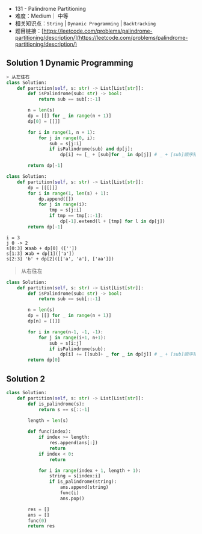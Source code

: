 * 131 -  Palindrome Partitioning
* 难度：Medium｜ 中等
* 相关知识点：`String` | `Dynamic Programming` | `Backtracking`
* 题目链接：[https://leetcode.com/problems/palindrome-partitioning/description/](https://leetcode.com/problems/palindrome-partitioning/description/)


## Solution 1 Dynamic Programming

```python
> 从左往右
class Solution:
    def partition(self, s: str) -> List[List[str]]:
        def isPalindrome(sub: str) -> bool:
            return sub == sub[::-1]

        n = len(s)
        dp = [[] for _ in range(n + 1)]
        dp[0] = [[]]

        for i in range(1, n + 1):
            for j in range(0, i):
                sub = s[j:i]
                if isPalindrome(sub) and dp[j]:
                    dp[i] += [_ + [sub]for _ in dp[j]] # _ + [sub]顺序错了也通不过

        return dp[-1]

```

```python
class Solution:
    def partition(self, s: str) -> List[List[str]]:
        dp = [[[]]]
        for i in range(1, len(s) + 1):
            dp.append([])
            for j in range(i):
                tmp = s[j:i]
                if tmp == tmp[::-1]:
                    dp[-1].extend(l + [tmp] for l in dp[j])
        return dp[-1]
```

```
i = 3
j 0 -> 2
s[0:3] ❌aab + dp[0] (['']) 
s[1:3] ❌ab + dp[1](['a'])
s[2:3] 'b' + dp[2]([['a', 'a'], ['aa']])

```


> 从右往左
```python
class Solution:
    def partition(self, s: str) -> List[List[str]]:
        def isPalindrome(sub: str) -> bool:
            return sub == sub[::-1]

        n = len(s)
        dp = [[] for _ in range(n + 1)]
        dp[n] = [[]]

        for i in range(n-1, -1, -1):
            for j in range(i+1, n+1):
                sub = s[i:j]
                if isPalindrome(sub):
                    dp[i] += [[sub]+ _ for _ in dp[j]] # _ + [sub]顺序错了也通不过
        return dp[0]

```

## Solution 2

```python
class Solution:
    def partition(self, s: str) -> List[List[str]]:
        def is_palindrome(s):
            return s == s[::-1]
        
        length = len(s)

        def func(index):
            if index >= length:
                res.append(ans[:])
                return
            if index < 0:
                return

            for i in range(index + 1, length + 1):
                string = s[index:i]
                if is_palindrome(string):
                    ans.append(string)
                    func(i) 
                    ans.pop()

        res = []
        ans = []
        func(0)
        return res
```
